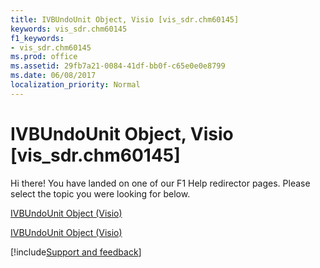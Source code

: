 ```yaml
---
title: IVBUndoUnit Object, Visio [vis_sdr.chm60145]
keywords: vis_sdr.chm60145
f1_keywords:
- vis_sdr.chm60145
ms.prod: office
ms.assetid: 29fb7a21-0084-41df-bb0f-c65e0e0e8799
ms.date: 06/08/2017
localization_priority: Normal
---
```



# IVBUndoUnit Object, Visio [vis_sdr.chm60145]

Hi there! You have landed on one of our F1 Help redirector pages. Please select the topic you were looking for below.

[IVBUndoUnit Object (Visio)](https://msdn.microsoft.com/library/ae0d41ff-20ef-c86c-99a5-0cd2f68cf6cc.aspx)

[IVBUndoUnit Object (Visio)](https://msdn.microsoft.com/library/397d8ea4-50ec-970a-61bb-ca61b2ae84e3%28Office.15%29.aspx)

[!include[Support and feedback](~/includes/feedback-boilerplate.md)]